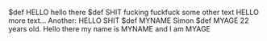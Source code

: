 $def HELLO hello there
$def SHIT fucking fuckfuck
some other text
HELLO
more text...
Another: HELLO
SHIT
$def MYNAME Simon
$def MYAGE 22 years old.
Hello there my name is MYNAME and I am MYAGE
